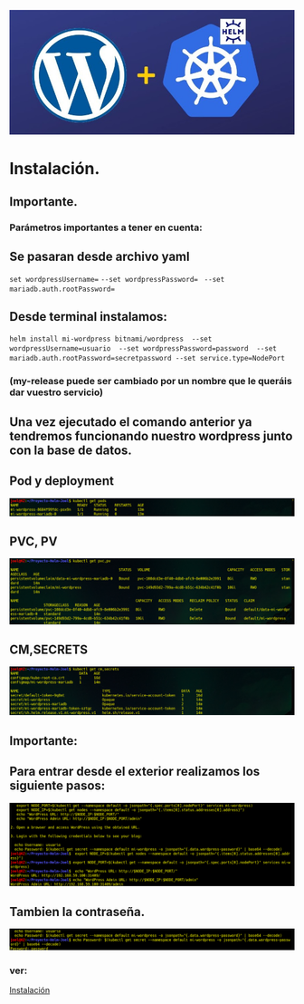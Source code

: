  
![img](https://github.com/abarcajoel/Proyecto-Helm-Joel/blob/main/img/wo_helm.jpg)

# Instalación.
## Importante.
### Parámetros importantes  a tener en cuenta:
## Se pasaran desde archivo yaml
`set wordpressUsername=`
  `--set wordpressPassword= `
  `--set mariadb.auth.rootPassword=`
## Desde terminal instalamos:
`helm install mi-wordpress bitnami/wordpress 
--set wordpressUsername=usuario 
  --set wordpressPassword=password 
  --set mariadb.auth.rootPassword=secretpassword --set service.type=NodePort` 
### (my-release puede ser cambiado por un nombre que le queráis dar vuestro servicio)
## Una vez ejecutado el comando anterior ya tendremos funcionando nuestro wordpress junto con la base de datos.
## Pod y deployment
![img](https://github.com/abarcajoel/Proyecto-Helm-Joel/blob/main/img/pod_w_m.png)
## PVC, PV
![img](https://github.com/abarcajoel/Proyecto-Helm-Joel/blob/main/img/pvc_wordpress.png)
## CM,SECRETS
![img](https://github.com/abarcajoel/Proyecto-Helm-Joel/blob/main/img/cm_secret.png)

## Importante:
## Para entrar desde el exterior realizamos los siguiente pasos:
![img](https://github.com/abarcajoel/Proyecto-Helm-Joel/blob/main/img/nodeport.png)
## Tambien la contraseña.
![img](https://github.com/abarcajoel/Proyecto-Helm-Joel/blob/main/img/password.png)









### ver:
[Instalación ](https://www.digitalocean.com/community/tutorials/how-to-set-up-wordpress-with-mysql-on-kubernetes-using-helm-es)
